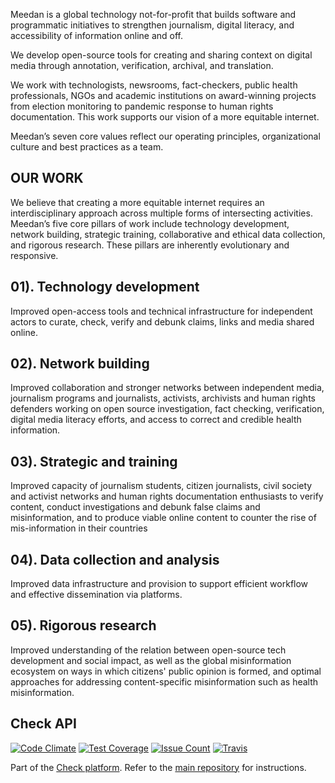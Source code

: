 Meedan is a global technology not-for-profit that builds software and programmatic initiatives to strengthen journalism, digital literacy, and accessibility of information online and off.

We develop open-source tools for creating and sharing context on digital media through annotation, verification, archival, and translation.

We work with technologists, newsrooms, fact-checkers, public health professionals, NGOs and academic institutions on award-winning projects from election monitoring to pandemic response to human rights documentation. This work supports our vision of a more equitable internet.

Meedan’s seven core values reflect our operating principles, organizational culture and best practices as a team.

## OUR WORK

We believe that creating a more equitable internet requires an interdisciplinary approach across multiple forms of intersecting activities. Meedan’s five core pillars of work include technology development, network building, strategic training, collaborative and ethical data collection, and rigorous research. These pillars are inherently evolutionary and responsive.

## 01). Technology development


Improved open-access tools and technical infrastructure for independent actors to curate, check, verify and debunk claims, links and media shared online.


## 02). Network building


Improved collaboration and stronger networks between independent media, journalism programs and journalists, activists, archivists and human rights defenders working on open source investigation, fact checking, verification, digital media literacy efforts, and access to correct and credible health information.


## 03). Strategic and training


Improved capacity of journalism students, citizen journalists, civil society and activist networks and human rights documentation enthusiasts to verify content, conduct investigations and debunk false claims and misinformation, and to produce viable online content to counter the rise of mis-information in their countries



## 04). Data collection and analysis


Improved data infrastructure and provision to support efficient workflow and effective dissemination via platforms.


## 05). Rigorous research


Improved understanding of the relation between open-source tech development and social impact, as well as the global misinformation ecosystem on ways in which citizens' public opinion is formed, and optimal approaches for addressing content-specific misinformation such as health misinformation.



## Check API

[![Code Climate](https://codeclimate.com/repos/58bdc058359261025a0020fa/badges/be660888a1cd1f246167/gpa.svg)](https://codeclimate.com/repos/58bdc058359261025a0020fa/feed)
[![Test Coverage](https://codeclimate.com/repos/58bdc058359261025a0020fa/badges/be660888a1cd1f246167/coverage.svg)](https://codeclimate.com/repos/58bdc058359261025a0020fa/coverage)
[![Issue Count](https://codeclimate.com/repos/58bdc058359261025a0020fa/badges/be660888a1cd1f246167/issue_count.svg)](https://codeclimate.com/repos/58bdc058359261025a0020fa/feed)
[![Travis](https://travis-ci.org/meedan/check-api.svg?branch=develop)](https://travis-ci.org/meedan/check-api/)

Part of the [Check platform](https://meedan.com/check). Refer to the [main repository](https://github.com/meedan/check) for instructions.

